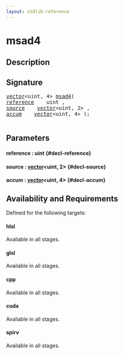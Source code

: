 ```yaml
---
layout: stdlib-reference
---
```


# msad4

## Description





## Signature 

<pre>
<a href="/stdlib-reference/types/vector/index">vector</a>&lt;uint, 4&gt; <a href="/stdlib-reference/global-decls/msad4">msad4</a>(
<a href="/stdlib-reference/global-decls/msad4#decl-reference" class="code_param">reference</a>    uint ,
<a href="/stdlib-reference/global-decls/msad4#decl-source" class="code_param">source</a>    <a href="/stdlib-reference/types/vector/index">vector</a>&lt;uint, 2&gt; ,
<a href="/stdlib-reference/global-decls/msad4#decl-accum" class="code_param">accum</a>    <a href="/stdlib-reference/types/vector/index">vector</a>&lt;uint, 4&gt; );

</pre>

## Parameters

#### reference  : uint {#decl-reference}
#### source  : [vector](/stdlib-reference/types/vector/index)\<uint, 2\> {#decl-source}
#### accum  : [vector](/stdlib-reference/types/vector/index)\<uint, 4\> {#decl-accum}

## Availability and Requirements

Defined for the following targets:

#### hlsl
Available in all stages.

#### glsl
Available in all stages.

#### cpp
Available in all stages.

#### cuda
Available in all stages.

#### spirv
Available in all stages.



